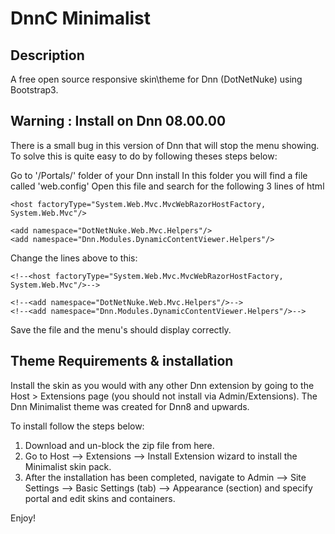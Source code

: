 # DnnC Minimalist
## Description

A free open source responsive skin\theme for Dnn (DotNetNuke) using Bootstrap3.

## Warning : Install on Dnn 08.00.00
There is a small bug in this version of Dnn that will stop the menu showing.
To solve this is quite easy to do by following theses steps below:

Go to '/Portals/' folder of your Dnn install
In this folder you will find a file called 'web.config'
Open this file and search for the following 3 lines of html

```
<host factoryType="System.Web.Mvc.MvcWebRazorHostFactory, System.Web.Mvc"/>

<add namespace="DotNetNuke.Web.Mvc.Helpers"/>
<add namespace="Dnn.Modules.DynamicContentViewer.Helpers"/>
```

Change the lines above to this:

```
<!--<host factoryType="System.Web.Mvc.MvcWebRazorHostFactory, System.Web.Mvc"/>-->

<!--<add namespace="DotNetNuke.Web.Mvc.Helpers"/>-->
<!--<add namespace="Dnn.Modules.DynamicContentViewer.Helpers"/>-->
```

Save the file and the menu's should display correctly.

## Theme Requirements & installation
Install the skin as you would with any other Dnn extension by going to the Host > Extensions page (you should not install via Admin/Extensions).
The Dnn Minimalist theme was created for Dnn8 and upwards.

To install follow the steps below:

1. Download and un-block the zip file from here.
2. Go to Host –> Extensions –> Install Extension wizard to install the Minimalist skin pack.
3. After the installation has been completed, navigate to Admin –> Site Settings –> Basic Settings (tab) –> Appearance (section) and specify portal and edit skins and containers.

Enjoy!
